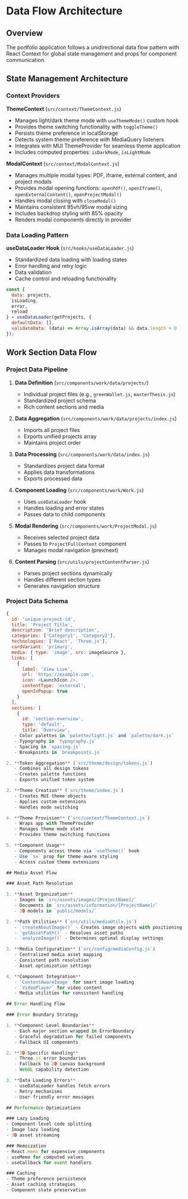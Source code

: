 # Data Flow Architecture

## Overview

The portfolio application follows a unidirectional data flow pattern with React Context for global state management and props for component communication.

## State Management Architecture

### Context Providers

**ThemeContext** (`src/context/ThemeContext.js`)
- Manages light/dark theme mode with `useThemeMode()` custom hook
- Provides theme switching functionality with `toggleTheme()`
- Persists theme preference in localStorage
- Detects system theme preference with MediaQuery listeners
- Integrates with MUI ThemeProvider for seamless theme application
- Includes computed properties: `isDarkMode`, `isLightMode`

**ModalContext** (`src/context/ModalContext.js`)
- Manages multiple modal types: PDF, iframe, external content, and project modals
- Provides modal opening functions: `openPdf()`, `openIframe()`, `openExternalContent()`, `openProjectModal()`
- Handles modal closing with `closeModal()`
- Maintains consistent 95vh/95vw modal sizing
- Includes backdrop styling with 85% opacity
- Renders modal components directly in provider

### Data Loading Pattern

**useDataLoader Hook** (`src/hooks/useDataLoader.js`)
- Standardized data loading with loading states
- Error handling and retry logic
- Data validation
- Cache control and reloading functionality

```javascript
const { 
  data: projects, 
  isLoading, 
  error,
  reload 
} = useDataLoader(getProjects, {
  defaultData: [],
  validateData: (data) => Array.isArray(data) && data.length > 0
});
```

## Work Section Data Flow

### Project Data Pipeline

1. **Data Definition** (`src/components/work/data/projects/`)
   - Individual project files (e.g., `greenWallet.js`, `masterThesis.js`)
   - Standardized project schema
   - Rich content sections and media

2. **Data Aggregation** (`src/components/work/data/projects/index.js`)
   - Imports all project files
   - Exports unified projects array
   - Maintains project order

3. **Data Processing** (`src/components/work/data/index.js`)
   - Standardizes project data format
   - Applies data transformations
   - Exports processed data

4. **Component Loading** (`src/components/work/Work.js`)
   - Uses `useDataLoader` hook
   - Handles loading and error states
   - Passes data to child components

5. **Modal Rendering** (`src/components/work/ProjectModal.js`)
   - Receives selected project data
   - Passes to `ProjectFullContent` component
   - Manages modal navigation (prev/next)

6. **Content Parsing** (`src/utils/projectContentParser.js`)
   - Parses project sections dynamically
   - Handles different section types
   - Generates navigation structure

### Project Data Schema

```javascript
{
  id: 'unique-project-id',
  title: 'Project Title',
  description: 'Brief description',
  categories: ['Category1', 'Category2'],
  technologies: ['React', 'Three.js'],
  cardVariant: 'primary',
  media: { type: 'image', src: imageSource },
  links: [
    {
      label: 'View Live',
      url: 'https://example.com',
      icon: <LaunchIcon />,
      contentType: 'external',
      openInPopup: true
    }
  ],
  sections: [
    {
      id: 'section-overview',
      type: 'default',
      title: 'Overview',
   - Color palettes in `palette/light.js` and `palette/dark.js`
   - Typography in `typography.js`
   - Spacing in `spacing.js`
   - Breakpoints in `breakpoints.js`

2. **Token Aggregation** (`src/theme/design/tokens.js`)
   - Combines all design tokens
   - Creates palette functions
   - Exports unified token system

3. **Theme Creation** (`src/theme/index.js`)
   - Creates MUI theme objects
   - Applies custom extensions
   - Handles mode switching

4. **Theme Provision** (`src/context/ThemeContext.js`)
   - Wraps app with ThemeProvider
   - Manages theme mode state
   - Provides theme switching functions

5. **Component Usage**
   - Components access theme via `useTheme()` hook
   - Use `sx` prop for theme-aware styling
   - Access custom theme extensions

## Media Asset Flow

### Asset Path Resolution

1. **Asset Organization**
   - Images in `src/assets/images/[ProjectName]/`
   - Documents in `src/assets/information/[ProjectName]/`
   - 3D models in `public/models/`

2. **Path Utilities** (`src/utils/mediaUtils.js`)
   - `createAboutImage()` - Creates image objects with positioning
   - `getAssetPath()` - Resolves asset paths
   - `analyzeImage()` - Determines optimal display settings

3. **Media Configuration** (`src/config/mediaConfig.js`)
   - Centralized media asset mapping
   - Consistent path resolution
   - Asset optimization settings

4. **Component Integration**
   - `ContentAwareImage` for smart image loading
   - `VideoPlayer` for video content
   - Media utilities for consistent handling

## Error Handling Flow

### Error Boundary Strategy

1. **Component-Level Boundaries**
   - Each major section wrapped in ErrorBoundary
   - Graceful degradation for failed components
   - Fallback UI components

2. **3D-Specific Handling**
   - Three.js error boundaries
   - Fallback to 2D canvas background
   - WebGL capability detection

3. **Data Loading Errors**
   - useDataLoader handles fetch errors
   - Retry mechanisms
   - User-friendly error messages

## Performance Optimizations

### Lazy Loading
- Component-level code splitting
- Image lazy loading
- 3D asset streaming

### Memoization
- React.memo for expensive components
- useMemo for computed values
- useCallback for event handlers

### Caching
- Theme preference persistence
- Asset caching strategies
- Component state preservation
